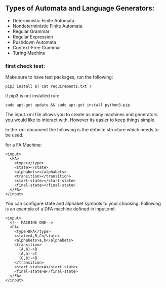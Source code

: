

Types of Automata and Language Generators:
-------------------------------
+ Deterministic Finite Automata
+ Nondeterministic Finite Automata
+ Regular Grammar
+ Regular Expression
+ Pushdown Automata
+ Context-Free Grammar
+ Turing Machine 



### first check test:
Make sure to have test packages, run the following:
```
pip3 install $( cat requirements.txt ) 
```

if pip3 is not installed
run:
```
sudo apt-get update && sudo apt-get install python3-pip
```


The input.xml file allows you to create as many machines and generators you would like
to interact with. However its easier to keep things simple.

In the xml document the following is the definite structure which needs to be used.

for a FA Machine:
```
<input>
  <FA>
    <type></type>
    <state></state>
    <alphabets></alphabets>
    <transition></transition>
    <start-state></start-state>
    <final-state></final-state>
  </FA>
</input>
```

You can configure state and alphabet symbols to your choosing.
Following is an example of a DFA machine defined in input.xml:
```
<input>
  <!-- MACHINE ONE-->
  <FA>
    <type>DFA</type>
    <state>A,B,C</state>
    <alphabets>a,b</alphabets>
    <transition>
      (A,b)->B
      (A,a)->C
      (C,b)->B
    </transition>
    <start-state>A</start-state>
    <final-state>B</final-state>
  </FA>
</input>	
```




